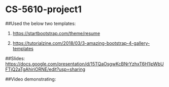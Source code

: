 # CS-5610-project1

##Used the below two templates:

1. https://startbootstrap.com/theme/resume

2. https://tutorialzine.com/2018/03/3-amazing-bootstrap-4-gallery-templates


##Slides: https://docs.google.com/presentation/d/15TQaOsgwKcBNrYzhxT6H1ipWbUFTjQ2aTgAhiriORNE/edit?usp=sharing

##Video demonstrating: 
